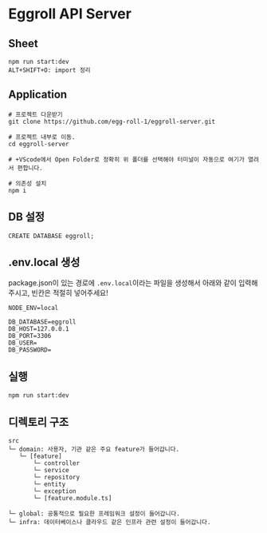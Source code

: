 # Eggroll API Server

## Sheet

```
npm run start:dev
ALT+SHIFT+O: import 정리
```

## Application

```
# 프로젝트 다운받기
git clone https://github.com/egg-roll-1/eggroll-server.git

# 프로젝트 내부로 이동.
cd eggroll-server

# +VScode에서 Open Folder로 정확히 위 폴더를 선택해야 터미널이 자동으로 여기가 열려서 편합니다.

# 의존성 설치
npm i
```

## DB 설정

```
CREATE DATABASE eggroll;
```

## .env.local 생성

package.json이 있는 경로에 `.env.local`이라는 파일을 생성해서 아래와 같이 입력해주시고, 빈칸은 적절히 넣어주세요!

```
NODE_ENV=local

DB_DATABASE=eggroll
DB_HOST=127.0.0.1
DB_PORT=3306
DB_USER=
DB_PASSWORD=
```

## 실행

```
npm run start:dev
```

## 디렉토리 구조

```
src
└─ domain: 사용자, 기관 같은 주요 feature가 들어갑니다.
   └─ [feature]
       └─ controller
       └─ service
       └─ repository
       └─ entity
       └─ exception
       └─ [feature.module.ts]

└─ global: 공통적으로 필요한 프레임워크 설정이 들어갑니다.
└─ infra: 데이터베이스나 클라우드 같은 인프라 관련 설정이 들어갑니다.
```
